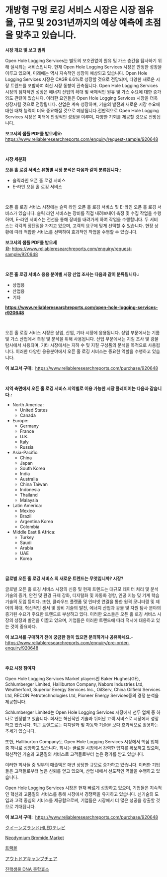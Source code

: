 <p><h1>개방형 구멍 로깅 서비스 시장은 시장 점유율, 규모 및 2031년까지의 예상 예측에 초점을 맞추고 있습니다.</h1></p><p><strong>시장 개요 및 보고 범위</strong></p>
<p><p>Open Hole Logging Services는 별도의 보호관없이 원유 및 가스 층간을 탐사하기 위해 실시되는 서비스입니다. 현재 Open Hole Logging Services 시장은 안정한 성장을 이루고 있으며, 미래에는 역시 지속적인 성장이 예상되고 있습니다. Open Hole Logging Services 시장은 CAGR 6.6%로 성장할 것으로 전망되며, 다양한 새로운 시장 트렌드를 포함하여 최신 시장 동향이 관측됩니다. Open Hole Logging Services 시장의 점차적인 성장은 에너지 산업의 확대 및 국제적인 원유 및 가스 수요에 대한 증가와도 관련이 있습니다. 이러한 요인들은 Open Hole Logging Services 시장을 더욱 성장시킬 것으로 전망됩니다. 산업은 계속 성장하며, 기술의 발전과 새로운 시장 수요에 대한 대처 능력이 더욱 중요해질 것으로 예상됩니다.전반적으로 Open Hole Logging Services 시장은 미래에 안정적인 성장을 이루며, 다양한 기회를 제공할 것으로 전망됩니다.</p></p>
<p><strong>보고서의 샘플 PDF를 받으세요:</strong> <a href="https://www.reliableresearchreports.com/enquiry/request-sample/920648">https://www.reliableresearchreports.com/enquiry/request-sample/920648</a></p>
<p>&nbsp;</p>
<p><strong>시장 세분화</strong></p>
<p><strong>오픈 홀 로깅 서비스 유형별 시장 분석은 다음과 같이 분류됩니다.:</strong></p>
<p><ul><li>슬릭라인 오픈 홀 로깅 서비스</li><li>E-라인 오픈 홀 로깅 서비스</li></ul></p>
<p>&nbsp;</p>
<p><p>오픈 홀 로깅 서비스 시장에는 슬릭 라인 오픈 홀 로깅 서비스 및 E-라인 오픈 홀 로깅 서비스가 있습니다. 슬릭 라인 서비스는 장비를 직접 내려보내어 측정 및 수집 작업을 수행하며, E-라인 서비스는 전선을 통해 장비를 내려가게 하여 작업을 수행합니다. 두 서비스는 각각의 장단점을 가지고 있으며, 고객의 요구에 맞게 선택할 수 있습니다. 현장 상황에 따라 적합한 서비스를 선택하여 효과적인 작업을 수행할 수 있습니다.</p></p>
<p><strong>보고서의 샘플 PDF를 받으세요:</strong>&nbsp;<a href="https://www.reliableresearchreports.com/enquiry/request-sample/920648">https://www.reliableresearchreports.com/enquiry/request-sample/920648</a></p>
<p>&nbsp;</p>
<p><strong> 오픈 홀 로깅 서비스 응용 분야별 시장 산업 조사는 다음과 같이 분류됩니다.:</strong></p>
<p><ul><li>상업용</li><li>산업용</li><li>기타</li></ul></p>
<p><strong><a href="https://www.reliableresearchreports.com/open-hole-logging-services-r920648">https://www.reliableresearchreports.com/open-hole-logging-services-r920648</a></strong></p>
<p>&nbsp;</p>
<p><p>오픈 홀 로깅 서비스 시장은 상업, 산업, 기타 시장에 응용됩니다. 상업 부문에서는 기름 및 가스 산업에서 측정 및 분석을 위해 사용됩니다. 산업 부문에서는 지질 조사 및 광물 탐사에서 사용되며, 기타 시장에서는 지하 수 및 지질 구성품의 분석을 목적으로 사용됩니다. 이러한 다양한 응용분야에서 오픈 홀 로깅 서비스는 중요한 역할을 수행하고 있습니다.</p></p>
<p><strong>이 보고서 구매:</strong>&nbsp; <a href="https://www.reliableresearchreports.com/purchase/920648">https://www.reliableresearchreports.com/purchase/920648</a></p>
<p>&nbsp;</p>
<p><strong>지역 측면에서 오픈 홀 로깅 서비스 지역별로 이용 가능한 시장 플레이어는 다음과 같습니다.:</strong></p>
<p><ul>
    <li>
        North America:
        <ul>
            <li>United States</li>
            <li>Canada</li>
        </ul>
    </li>
    <li>
        Europe:
        <ul>
            <li>Germany</li>
            <li>France</li>
            <li>U.K.</li>
            <li>Italy</li>
            <li>Russia</li>
        </ul>
    </li>
    <li>
        Asia-Pacific:
        <ul>
            <li>China</li>
            <li>Japan</li>
            <li>South Korea</li>
            <li>India</li>
            <li>Australia</li>
            <li>China Taiwan</li>
            <li>Indonesia</li>
            <li>Thailand</li>
            <li>Malaysia</li>
        </ul>
    </li>
    <li>
        Latin America:
        <ul>
            <li>Mexico</li>
            <li>Brazil</li>
            <li>Argentina Korea</li>
            <li>Colombia</li>
        </ul>
    </li>
    <li>
        Middle East & Africa:
        <ul>
            <li>Turkey</li>
            <li>Saudi</li>
            <li>Arabia</li>
            <li>UAE</li>
            <li>Korea</li>
        </ul>
    </li>
    </ul></p>
<p>&nbsp;</p>
<p><strong>글로벌 오픈 홀 로깅 서비스 의 새로운 트렌드는 무엇입니까? 시장?</strong></p>
<p><p>글로벌 오픈 홀 로깅 서비스 시장의 신흥 및 현재 트렌드는 대규모 데이터 처리 및 분석 기술의 증가, 안전 및 환경 규제 강화, 디지털화 및 자동화 경향, 인공 지능 및 기계 학습 기술의 도입 등이다. 또한, 클라우드 플랫폼 및 인터넷 연결을 통한 원격 모니터링 및 제어의 확대, 혁신적인 센서 및 장비 기술의 발전, 에너지 산업과 광물 및 자원 탐사 분야의 증가된 수요가 주요한 트렌드로 부상하고 있다. 이러한 요소들은 오픈 홀 로깅 서비스 시장의 성장과 발전을 이끌고 있으며, 기업들은 이러한 트렌드에 따라 적시에 대응하고 있는 것이 중요하다.</p></p>
<p><strong>이 보고서를 구매하기 전에 궁금한 점이 있으면 문의하거나 공유하세요.</strong>- <a href="https://www.reliableresearchreports.com/enquiry/pre-order-enquiry/920648">https://www.reliableresearchreports.com/enquiry/pre-order-enquiry/920648</a></p>
<p>&nbsp;</p>
<p><strong>주요 시장 참여자</strong></p>
<p><p>Open Hole Logging Services Market players인 Baker Hughes(GE), Schlumberger Limited, Halliburton Company, Nabors Industries Ltd, Weatherford, Superior Energy Services Inc., OilServ, China Oilfield Services Ltd, RECON Petrotechnologies Ltd, Pioneer Energy Services등의 경쟁 분석을 제공합니다. </p><p>Schlumberger Limited는 Open Hole Logging Services 시장에서 선두 업체 중 하나로 인정받고 있습니다. 회사는 혁신적인 기술과 뛰어난 고객 서비스로 시장에서 성장하고 있습니다. 최근 트렌드로는 디지털화 및 자동화 기술을 보다 효과적으로 활용하는 추세가 있습니다. </p><p>또한, Halliburton Company도 Open Hole Logging Services 시장에서 핵심 업체 중 하나로 성장하고 있습니다. 회사는 글로벌 시장에서 강력한 입지를 확보하고 있으며, 혁신적인 기술과 고품질의 서비스로 고객들로부터 높은 평가를 받고 있습니다. </p><p>이러한 회사들 중 일부의 매출액은 매년 상당한 규모로 증가하고 있습니다. 이러한 기업들은 고객들로부터 높은 신뢰를 얻고 있으며, 산업 내에서 선도적인 역할을 수행하고 있습니다. </p><p>Open Hole Logging Services 시장은 현재 빠르게 성장하고 있으며, 기업들은 지속적인 혁신과 고품질의 서비스를 통해 시장에서 경쟁력을 유지하고 있습니다. 신기술의 도입과 고객 중심의 서비스를 제공함으로써, 기업들은 시장에서 더 많은 성공을 창출할 것으로 기대됩니다.</p></p>
<p><strong>이 보고서 구매:</strong>&nbsp;&nbsp;<a href="https://www.reliableresearchreports.com/purchase/920648">https://www.reliableresearchreports.com/purchase/920648</a></p>
<p><p><a href="https://medium.com/@kaydenjohns1964/qled%E3%83%86%E3%83%AC%E3%83%93%E5%B8%82%E5%A0%B4%E3%81%AF-2031%E5%B9%B4%E3%81%BE%E3%81%A7%E3%81%AE%E5%B8%82%E5%A0%B4%E3%82%B7%E3%82%A7%E3%82%A2-%E3%82%B5%E3%82%A4%E3%82%BA-%E4%BA%88%E6%B8%AC%E3%81%AB%E7%84%A6%E7%82%B9%E3%82%92%E5%BD%93%E3%81%A6%E3%81%A6%E3%81%84%E3%81%BE%E3%81%99-388c6055494a">クイーンズランド州LEDテレビ</a></p><p><a href="https://issuu.com/reportprime-2/docs/neodymium-bromide-market-size-2030.pptx">Neodymium Bromide Market</a></p><p><a href="https://github.com/vsap75a286l/Market-Research-Report-List-1/blob/main/974257728003.md">트랙볼</a></p><p><a href="https://github.com/AaronVargas43/Market-Research-Report-List-1/blob/main/575295830553.md">アウトドアキャンプチェア</a></p><p><a href="https://medium.com/@aidenreinger/%EC%9C%A0%ED%95%B5-dna-%ED%8F%B4%EB%A6%AC%EB%A8%B8%EB%9D%BC%EC%95%84%EC%A0%9C-%EC%8B%9C%EC%9E%A5%EC%9D%80-%EC%8B%9C%EC%9E%A5-%EC%A0%90%EC%9C%A0%EC%9C%A8-%EC%8B%9C%EC%9E%A5-%EB%8F%99%ED%96%A5-%EB%B0%8F-%EC%8B%9C%EC%9E%A5-%EC%84%B1%EC%9E%A5%EC%97%90-%EB%8C%80%ED%95%9C-%EC%A0%95%EB%B3%B4%EB%A5%BC-%EC%A0%9C%EA%B3%B5%ED%95%A9%EB%8B%88%EB%8B%A4-2df66977b834">진핵생물 DNA 중합효소</a></p></p>